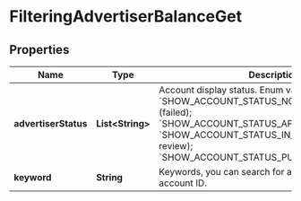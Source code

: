 # FilteringAdvertiserBalanceGet

## Properties
Name | Type | Description | Notes
------------ | ------------- | ------------- | -------------
**advertiserStatus** | **List&lt;String&gt;** | Account display status. Enum values- &#x60;SHOW_ACCOUNT_STATUS_NOT_APPROVED&#x60; (failed); &#x60;SHOW_ACCOUNT_STATUS_APPROVED&#x60;(passed); &#x60;SHOW_ACCOUNT_STATUS_IN_REVIEW&#x60;(under review);  &#x60;SHOW_ACCOUNT_STATUS_PUNISHED&#x60;(punishment). |  [optional]
**keyword** | **String** | Keywords, you can search for ad account name or ad account ID. |  [optional]
